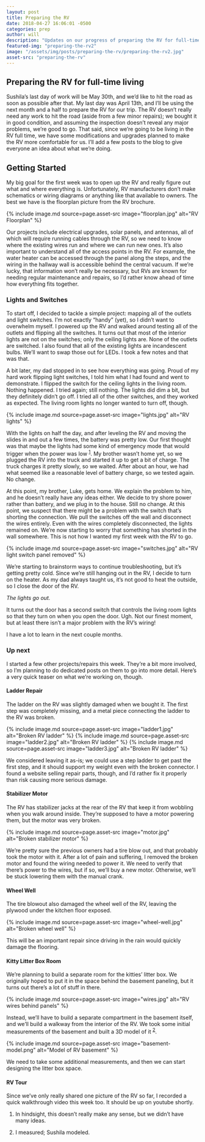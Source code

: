 ```yaml
---
layout: post
title: Preparing the RV
date: 2018-04-27 16:06:01 -0500
categories: prep
author: will
description: "Updates on our progress of preparing the RV for full-time living."
featured-img: "preparing-the-rv2"
image: "/assets/img/posts/preparing-the-rv/preparing-the-rv2.jpg"
asset-src: "preparing-the-rv"
---
```

## Preparing the RV for full-time living

Sushila’s last day of work will be May 30th, and we’d like to hit the road as soon as possible after that. My last day was April 13th, and I’ll be using the next month and a half to prepare the RV for our trip. The RV doesn’t really need any work to hit the road (aside from a few minor repairs); we bought it in good condition, and assuming the inspection doesn’t reveal any major problems, we’re good to go. That said, since we’re going to be living in the RV full time, we have some modifications and upgrades planned to make the RV more comfortable for us. I’ll add a few posts to the blog to give everyone an idea about what we’re doing.

## Getting Started
My big goal for the first week was to open up the RV and really figure out what and where everything is. Unfortunately, RV manufacturers don’t make schematics or wiring diagrams or anything like that available to owners. The best we have is the floorplan picture from the RV brochure.

{% include image.md source=page.asset-src image="floorplan.jpg" alt="RV Floorplan" %}

Our projects include electrical upgrades, solar panels, and antennas, all of which will require running cables through the RV, so we need to know where the existing wires run and where we can run new ones. It’s also important to understand all of the access points in the RV. For example, the water heater can be accessed through the panel along the steps, and the wiring in the hallway wall is accessible behind the central vacuum. If we’re lucky, that information won’t really be necessary, but RVs are known for needing regular maintenance and repairs, so I’d rather know ahead of time how everything fits together.

### Lights and Switches

To start off, I decided to tackle a simple project: mapping all of the outlets and light switches. I’m not exactly “handy” (yet), so I didn’t want to overwhelm myself. I powered up the RV and walked around testing all of the outlets and flipping all the switches. It turns out that most of the interior lights are not on the switches; only the ceiling lights are. None of the outlets are switched. I also found that all of the existing lights are incandescent bulbs. We’ll want to swap those out for LEDs. I took a few notes and that was that. 

A bit later, my dad stopped in to see how everything was going. Proud of my hard work flipping light switches, I told him what I had found and went to demonstrate. I flipped the switch for the ceiling lights in the living room. Nothing happened. I tried again; still nothing. The lights did dim a bit, but they definitely didn’t go off. I tried all of the other switches, and they worked as expected. The living room lights no longer wanted to turn off, though.

{% include image.md source=page.asset-src image="lights.jpg" alt="RV lights" %}

With the lights on half the day, and after leveling the RV and moving the slides in and out a few times, the battery was pretty low. Our first thought was that maybe the lights had some kind of emergency mode that would trigger when the power was low <sup id="fnref:1"><a href="#fn:1" rel="footnote">1</a></sup>. My brother wasn’t home yet, so we plugged the RV into the truck and started it up to get a bit of charge. The truck charges it pretty slowly, so we waited. After about an hour, we had what seemed like a reasonable level of battery charge, so we tested again. No change.

At this point, my brother, Luke, gets home. We explain the problem to him, and he doesn’t really have any ideas either. We decide to try shore power rather than battery, and we plug in to the house. Still no change. At this point, we suspect that there might be a problem with the switch that’s shorting the connection. We pull the switches off the wall and disconnect the wires entirely. Even with the wires completely disconnected, the lights remained on. We’re now starting to worry that something has shorted in the wall somewhere. This is not how I wanted my first week with the RV to go.

{% include image.md source=page.asset-src image="switches.jpg" alt="RV light switch panel removed" %}

We’re starting to brainstorm ways to continue troubleshooting, but it’s getting pretty cold. Since we’re still hanging out in the RV, I decide to turn on the heater. As my dad always taught us, it’s not good to heat the outside, so I close the door of the RV. 

*The lights go out.*

It turns out the door has a second switch that controls the living room lights so that they turn on when you open the door. Ugh. Not our finest moment, but at least there isn’t a major problem with the RV’s wiring! 

I have a lot to learn in the next couple months.

### Up next
I started a few other projects/repairs this week. They’re a bit more involved, so I’m planning to do dedicated posts on them to go into more detail. Here’s a very quick teaser on what we’re working on, though.

#### Ladder Repair
The ladder on the RV was slightly damaged when we bought it. The first step was completely missing, and a metal piece connecting the ladder to the RV was broken. 

{% include image.md source=page.asset-src image="ladder1.jpg" alt="Broken RV ladder" %}
{% include image.md source=page.asset-src image="ladder2.jpg" alt="Broken RV ladder" %}
{% include image.md source=page.asset-src image="ladder3.jpg" alt="Broken RV ladder" %}

We considered leaving it as-is; we could use a step ladder to get past the first step, and it should support my weight even with the broken connector. I found a website selling repair parts, though, and I’d rather fix it properly than risk causing more serious damage.

#### Stabilizer Motor
The RV has stabilizer jacks at the rear of the RV that keep it from wobbling when you walk around inside. They’re supposed to have a motor powering them, but the motor was very broken. 

{% include image.md source=page.asset-src image="motor.jpg" alt="Broken stabilizer motor" %}

We’re pretty sure the previous owners had a tire blow out, and that probably took the motor with it. After a lot of pain and suffering, I removed the broken motor and found the wiring needed to power it. We need to verify that there’s power to the wires, but if so, we’ll buy a new motor. Otherwise, we’ll be stuck lowering them with the manual crank.

#### Wheel Well
The tire blowout also damaged the wheel well of the RV, leaving the plywood under the kitchen floor exposed.

{% include image.md source=page.asset-src image="wheel-well.jpg" alt="Broken wheel well" %}

This will be an important repair since driving in the rain would quickly damage the flooring.

#### Kitty Litter Box Room
We’re planning to build a separate room for the kitties’ litter box. We originally hoped to put it in the space behind the basement paneling, but it turns out there’s a lot of stuff in there.

{% include image.md source=page.asset-src image="wires.jpg" alt="RV wires behind panels" %}

Instead, we’ll have to build a separate compartment in the basement itself, and we’ll build a walkway from the interior of the RV. We took some initial measurements of the basement and built a 3D model of it <sup id="fnref:2"><a href="#fn:2" rel="footnote">2</a></sup>.

{% include image.md source=page.asset-src image="basement-model.png" alt="Model of RV basement" %}

We need to take some additional measurements, and then we can start designing the litter box space.

#### RV Tour
Since we’ve only really shared one picture of the RV so far, I recorded a quick walkthrough video this week too. It should be up on youtube shortly.


<div class="footnotes">
  <ol>
    <li class="footnote" id="fn:1">
        <p>In hindsight, this doesn’t really make any sense, but we didn’t have many ideas.<a href="#fnref:1" title="bad idea"></a></p>
    </li>
    <li class="footnote" id="fn:2">
        <p>I measured; Sushila modeled.<a href="#fnref:2" title="work split"></a></p>
    </li>
  </ol>
</div>